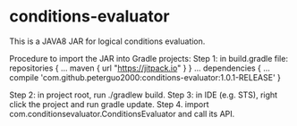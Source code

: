 # conditions-evaluator
This is a JAVA8 JAR for logical conditions evaluation.

Procedure to import the JAR into Gradle projects:
Step 1: in build.gradle file:
repositories {
    ...
    maven { url "https://jitpack.io" }
}
...
dependencies {
    ...
    compile 'com.github.peterguo2000:conditions-evaluator:1.0.1-RELEASE'
}

Step 2: in project root, run ./gradlew build.
Step 3: in IDE (e.g. STS), right click the project and run gradle update.
Step 4. import com.conditionsevaluator.ConditionsEvaluator and call its API.

